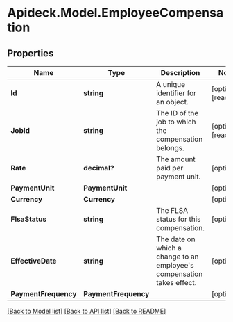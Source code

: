 # Apideck.Model.EmployeeCompensation

## Properties

Name | Type | Description | Notes
------------ | ------------- | ------------- | -------------
**Id** | **string** | A unique identifier for an object. | [optional] [readonly] 
**JobId** | **string** | The ID of the job to which the compensation belongs. | [optional] [readonly] 
**Rate** | **decimal?** | The amount paid per payment unit. | [optional] 
**PaymentUnit** | **PaymentUnit** |  | [optional] 
**Currency** | **Currency** |  | [optional] 
**FlsaStatus** | **string** | The FLSA status for this compensation. | [optional] 
**EffectiveDate** | **string** | The date on which a change to an employee&#39;s compensation takes effect. | [optional] 
**PaymentFrequency** | **PaymentFrequency** |  | [optional] 

[[Back to Model list]](../README.md#documentation-for-models) [[Back to API list]](../README.md#documentation-for-api-endpoints) [[Back to README]](../README.md)

